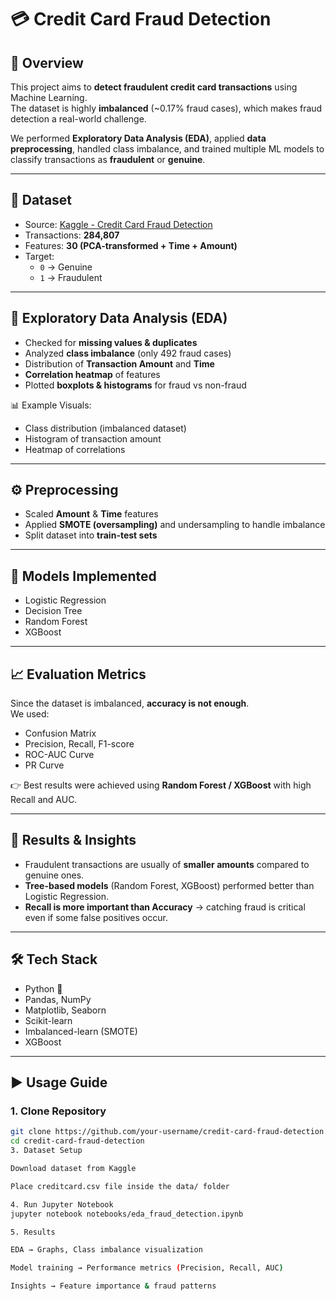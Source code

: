 # 💳 Credit Card Fraud Detection  

## 📌 Overview  
This project aims to **detect fraudulent credit card transactions** using Machine Learning.  
The dataset is highly **imbalanced** (~0.17% fraud cases), which makes fraud detection a real-world challenge.  

We performed **Exploratory Data Analysis (EDA)**, applied **data preprocessing**, handled class imbalance, and trained multiple ML models to classify transactions as **fraudulent** or **genuine**.  

---

## 📂 Dataset  
- Source: [Kaggle - Credit Card Fraud Detection](https://www.kaggle.com/mlg-ulb/creditcardfraud)  
- Transactions: **284,807**  
- Features: **30 (PCA-transformed + Time + Amount)**  
- Target:  
  - `0` → Genuine  
  - `1` → Fraudulent  

---

## 🔎 Exploratory Data Analysis (EDA)  
- Checked for **missing values & duplicates**  
- Analyzed **class imbalance** (only 492 fraud cases)  
- Distribution of **Transaction Amount** and **Time**  
- **Correlation heatmap** of features  
- Plotted **boxplots & histograms** for fraud vs non-fraud  

📊 Example Visuals:  
- Class distribution (imbalanced dataset)  
- Histogram of transaction amount  
- Heatmap of correlations  

---

## ⚙️ Preprocessing  
- Scaled **Amount** & **Time** features  
- Applied **SMOTE (oversampling)** and undersampling to handle imbalance  
- Split dataset into **train-test sets**  

---

## 🤖 Models Implemented  
- Logistic Regression  
- Decision Tree  
- Random Forest  
- XGBoost  

---

## 📈 Evaluation Metrics  
Since the dataset is imbalanced, **accuracy is not enough**.  
We used:  
- Confusion Matrix  
- Precision, Recall, F1-score  
- ROC-AUC Curve  
- PR Curve  

👉 Best results were achieved using **Random Forest / XGBoost** with high Recall and AUC.  

---

## 🚀 Results & Insights  
- Fraudulent transactions are usually of **smaller amounts** compared to genuine ones.  
- **Tree-based models** (Random Forest, XGBoost) performed better than Logistic Regression.  
- **Recall is more important than Accuracy** → catching fraud is critical even if some false positives occur.  

---

## 🛠️ Tech Stack  
- Python 🐍  
- Pandas, NumPy  
- Matplotlib, Seaborn  
- Scikit-learn  
- Imbalanced-learn (SMOTE)  
- XGBoost  

---

## ▶️ Usage Guide  

### 1. Clone Repository  
```bash
git clone https://github.com/your-username/credit-card-fraud-detection.git
cd credit-card-fraud-detection
3. Dataset Setup

Download dataset from Kaggle

Place creditcard.csv file inside the data/ folder

4. Run Jupyter Notebook
jupyter notebook notebooks/eda_fraud_detection.ipynb

5. Results

EDA → Graphs, Class imbalance visualization

Model training → Performance metrics (Precision, Recall, AUC)

Insights → Feature importance & fraud patterns
